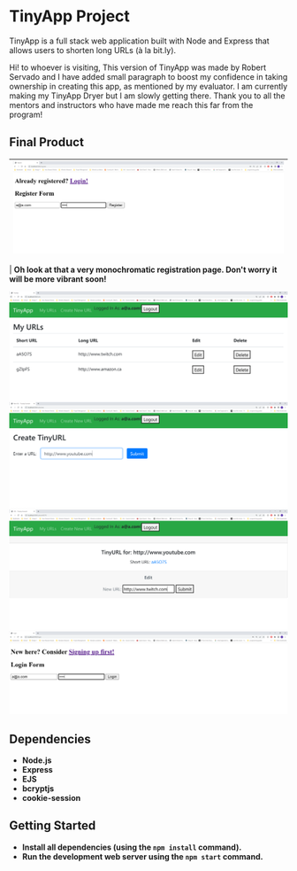 # TinyApp Project

TinyApp is a full stack web application built with Node and Express that allows users to shorten long URLs (à la bit.ly).

Hi! to whoever is visiting, This version of TinyApp was made by Robert Servado and I have added small paragraph to boost my confidence in taking ownership in creating this app, as mentioned by my evaluator. I am currently making my TinyApp Dryer but I am slowly getting there. Thank you to all the mentors and instructors who have made me reach this far from the program!

## Final Product

| !["Registering your account"](https://github.com/ArjayS/tinyapp/blob/master/docs/tinyApp_registration.PNG?raw=true) |
| :-----------------------------------------------------------------------------------------------------------------: |

| <b> Oh look at that a very monochromatic registration page. Don't worry it will be more vibrant soon!

!["My URL's page"](https://github.com/ArjayS/tinyapp/blob/master/docs/tinyApp_myUrl.PNG?raw=true)
!["Creating a new tiny URL"](https://github.com/ArjayS/tinyapp/blob/master/docs/tinyApp_creatingNewUrl.PNG?raw=true)
!["Editing your tiny URL"](https://github.com/ArjayS/tinyapp/blob/master/docs/tinyApp_editingExistingUrl.PNG?raw=true)
!["After logging out, you will be redirected to the login page"](https://github.com/ArjayS/tinyapp/blob/master/docs/tinyApp_login.PNG?raw=true)

## Dependencies

- Node.js
- Express
- EJS
- bcryptjs
- cookie-session

## Getting Started

- Install all dependencies (using the `npm install` command).
- Run the development web server using the `npm start` command.

